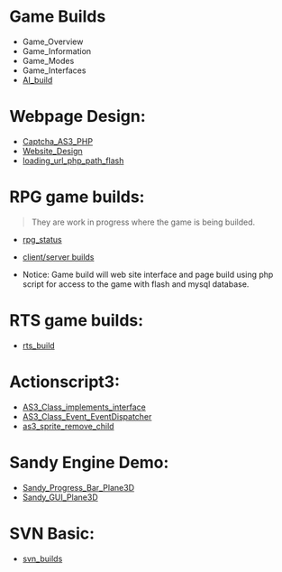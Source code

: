 # Game Builds #
  * Game\_Overview
  * Game\_Information
  * Game\_Modes
  * Game\_Interfaces
  * [AI\_build](AI_build.md)


# Webpage Design: #
  * [Captcha\_AS3\_PHP](Captcha_AS3_PHP.md)
  * [Website\_Design](Website_Design.md)
  * [loading\_url\_php\_path\_flash](loading_url_php_path_flash.md)

# RPG game builds: #
> They are work in progress where the game is being builded.
  * [rpg\_status](rpg_status.md)
  * [client/server builds](client_and_server_builds.md)

  * Notice: Game build will web site interface and page build using php script for access to the game with flash and mysql database. 

# RTS game builds: #
  * [rts\_build](rts_build.md)

# Actionscript3: #
  * [AS3\_Class\_implements\_interface](AS3_Class_implements_interface.md)
  * [AS3\_Class\_Event\_EventDispatcher](AS3_Class_Event_EventDispatcher.md)
  * [as3\_sprite\_remove\_child](as3_sprite_remove_child.md)

# Sandy Engine Demo: #
  * [Sandy\_Progress\_Bar\_Plane3D](Sandy_Progress_Bar_Plane3D.md)
  * [Sandy\_GUI\_Plane3D](Sandy_GUI_Plane3D.md)

# SVN Basic: #
  * [svn\_builds](svn_builds.md)